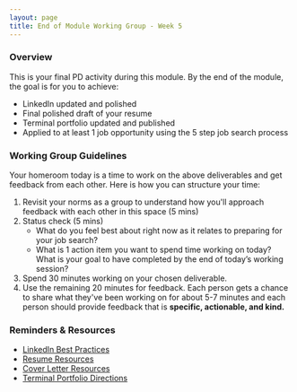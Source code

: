 ```yaml
---
layout: page
title: End of Module Working Group - Week 5
---
```


### Overview
This is your final PD activity during this module. By the end of the module, the goal is for you to achieve:

* LinkedIn updated and polished
* Final polished draft of your resume
* Terminal portfolio updated and published
* Applied to at least 1 job opportunity using the 5 step job search process

### Working Group Guidelines
Your homeroom today is a time to work on the above deliverables and get feedback from each other. Here is how you can structure your time:

1. Revisit your norms as a group to understand how you'll approach feedback with each other in this space (5 mins)
2. Status check (5 mins)
   * What do you feel best about right now as it relates to preparing for your job search? 
   * What is 1 action item you want to spend time working on today? What is your goal to have completed by the end of today’s working session?
3. Spend 30 minutes working on your chosen deliverable. 
4. Use the remaining 20 minutes for feedback. Each person gets a chance to share what they've been working on for about 5-7 minutes and each person should provide feedback that is **specific, actionable, and kind.** 

### Reminders & Resources
* [LinkedIn Best Practices](/resources/branding_resources)
* [Resume Resources](/resources/resume_resources)
* [Cover Letter Resources](/resources/cover_letter_resources)
* [Terminal Portfolio Directions](/resources/terminal_directions)
